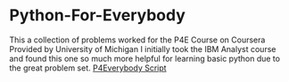 # Python-For-Everybody
This a collection of problems worked for the P4E Course on Coursera Provided by University of Michigan
I initially took the IBM Analyst course and found this one so much more helpful for learning basic python due to the great problem set.
[P4Everybody Script](https://github.com/tarmic2/Python-For-Everybody/blob/main/P4everyone-Umich.ipynb)
